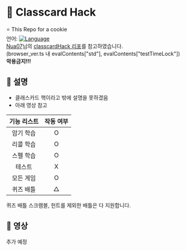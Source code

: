 # 📗 Classcard Hack
⭐ This Repo for a cookie<br>
언어: [![Language](https://img.shields.io/badge/Language-Node.js-brightgreen?logo=node.js&style=flat-square)](https://nodejs.org/ko)<br>
[Nua07](https://github.com/Nua07)님의 [classcardHack 리포](https://github.com/Nua07/classcardHack/)를 참고하였습니다. <br>
(browser_ver.ts 내 evalContents["std"], evalContents["testTimeLock"])<br>
**악용금지!!!**<br>

## 📄 설명
* 클래스카드 핵이라고 밖에 설명을 못하겠음
* 아래 영상 참고

|기능 리스트|작동 여부|
|:----:|:----:|
|암기 학습|O|
|리콜 학습|O|
|스펠 학습|O|
|테스트|X|
|모든 게임|O|
|퀴즈 배틀|△|

퀴즈 배틀 스크램블, 헌트를 제외한 배틀은 다 지원합니다.

## 🎥 영상
추가 예정 